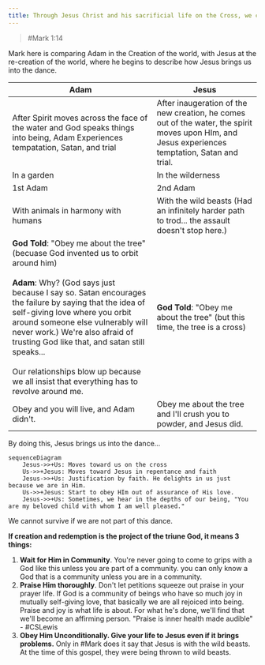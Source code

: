 ```yaml
---
title: Through Jesus Christ and his sacrificial life on the Cross, we can be brought into the dance.
---
```

> #Mark 1:14

Mark here is comparing Adam in the Creation of the world, with Jesus at the re-creation of the world, where he begins to describe how Jesus brings us into the dance. 

| Adam | Jesus |
| ---- | ---- |
| After Spirit moves across the face of the water and God speaks things into being, Adam Experiences tempatation, Satan, and trial | After inaugeration of the new creation, he comes out of the water, the spirit moves upon HIm, and Jesus experiences temptation, Satan and trial. |
| In a garden | In the wilderness |
| 1st Adam | 2nd Adam |
| With animals in harmony with humans | With the wild beasts (Had an infinitely harder path to trod... the assault doesn't stop here.) |
| **God Told**: "Obey me about the tree" (becuase God invented us to orbit around him)<br><br>**Adam**: Why? (God says just because I say so. Satan encourages the failure by saying that the idea of self-giving love where you orbit around someone else vulnerably will never work.) We're also afraid of trusting God like that, and satan still speaks...<br><br>Our relationships blow up because we all insist that everything has to revolve around me.<br> | **God Told**: "Obey me about the tree" (but this time, the tree is a cross) |
| Obey and you will live, and Adam didn't. | Obey me about the tree and I'll crush you to powder, and Jesus did. |


By doing this, Jesus brings us into the dance...

```mermaid
sequenceDiagram
    Jesus->>+Us: Moves toward us on the cross
    Us->>+Jesus: Moves toward Jesus in repentance and faith
    Jesus->>+Us: Justification by faith. He delights in us just because we are in Him. 
    Us->>+Jesus: Start to obey HIm out of assurance of His love.
    Jesus->>+Us: Sometimes, we hear in the depths of our being, "You are my beloved child with whom I am well pleased."
```

We cannot survive if we are not part of this dance. 

**If creation and redemption is the project of the triune God, it means 3 things:** 
1. **Wait for Him in Community**. You're never going to come to grips with a God like this unless you are part of a community. you can only know a God that is a community unless you are in a community. 
2. **Praise Him thoroughly**. Don't let petitions squeeze out praise in your prayer life. If God is a community of beings who have so much joy in mutually self-giving love, that basically we are all rejoiced into being. Praise and joy is what life is about. For what he's done, we'll find that we'll become an affirming person. "Praise is inner health made audible" - #CSLewis
3. **Obey Him Unconditionally. Give your life to Jesus even if it brings problems.** Only in #Mark does it say that Jesus is with the wild beasts. At the time of this gospel, they were being thrown to wild beasts. 